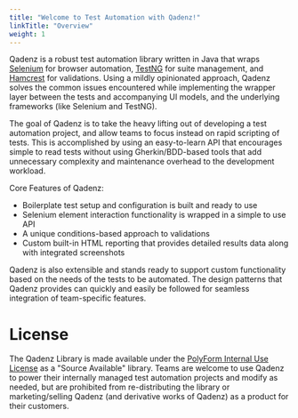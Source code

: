 ```yaml
---
title: "Welcome to Test Automation with Qadenz!"
linkTitle: "Overview"
weight: 1
---
```


Qadenz is a robust test automation library written in Java that wraps [Selenium](https://www.selenium.dev/) for browser automation, [TestNG](https://testng.org) for suite management, and [Hamcrest](http://hamcrest.org/JavaHamcrest/) for validations. Using a mildly opinionated approach, Qadenz solves the common issues encountered while implementing the wrapper layer between the tests and accompanying UI models, and the underlying frameworks (like Selenium and TestNG).

The goal of Qadenz is to take the heavy lifting out of developing a test automation project, and allow teams to focus instead on rapid scripting of tests. This is accomplished by using an easy-to-learn API that encourages simple to read tests without using Gherkin/BDD-based tools that add unnecessary complexity and maintenance overhead to the development workload.

Core Features of Qadenz:

- Boilerplate test setup and configuration is built and ready to use
- Selenium element interaction functionality is wrapped in a simple to use API
- A unique conditions-based approach to validations
- Custom built-in HTML reporting that provides detailed results data along with integrated screenshots

Qadenz is also extensible and stands ready to support custom functionality based on the needs of the tests to be automated. The design patterns that Qadenz provides can quickly and easily be followed for seamless integration of team-specific features.

# License

The Qadenz Library is made available under the [PolyForm Internal Use License](https://polyformproject.org/licenses/internal-use/1.0.0/) as a "Source Available" library. Teams are welcome to use Qadenz to power their internally managed test automation projects and modify as needed, but are prohibited from re-distributing the library or marketing/selling Qadenz (and derivative works of Qadenz) as a product for their customers.

